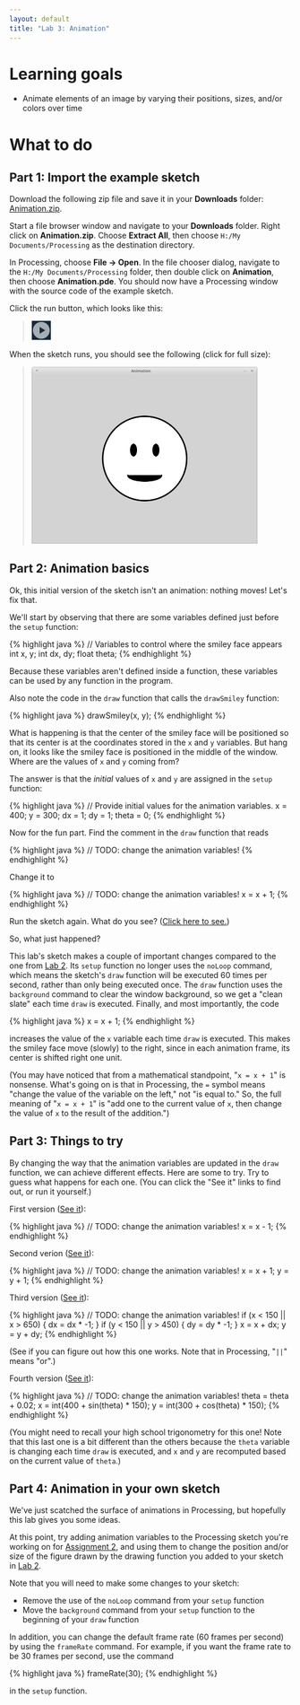 ```yaml
---
layout: default
title: "Lab 3: Animation"
---
```


# Learning goals

* Animate elements of an image by varying their positions, sizes, and/or colors over time

# What to do

## Part 1: Import the example sketch

Download the following zip file and save it in your **Downloads** folder: [Animation.zip](Animation.zip).

Start a file browser window and navigate to your **Downloads** folder.  Right click on **Animation.zip**.  Choose **Extract All**, then choose `H:/My Documents/Processing` as the destination directory.

In Processing, choose **File &rarr; Open**.  In the file chooser dialog, navigate to the `H:/My Documents/Processing` folder, then double click on **Animation**, then choose **Animation.pde**.  You should now have a Processing window with the source code of the example sketch.

Click the run button, which looks like this:

> ![Run button](../img/runButton.png)

When the sketch runs, you should see the following (click for full size):

> <a href="../img/lab03/animationStart.png"><img alt="Smiley face" style="width: 403px;" src="../img/lab03/animationStart.png"></a>

## Part 2: Animation basics

Ok, this initial version of the sketch isn't an animation: nothing moves!  Let's fix that.

We'll start by observing that there are some variables defined just before the `setup` function:

{% highlight java %}
// Variables to control where the smiley face appears
int x, y;
int dx, dy;
float theta;
{% endhighlight %}

Because these variables aren't defined inside a function, these variables can be used by any function in the program.

Also note the code in the `draw` function that calls the `drawSmiley` function:

{% highlight java %}
drawSmiley(x, y);
{% endhighlight %}

What is happening is that the center of the smiley face will be positioned so that its center is at the coordinates stored in the `x` and `y` variables.  But hang on, it looks like the smiley face is positioned in the middle of the window.  Where are the values of `x` and `y` coming from?

The answer is that the *initial* values of `x` and `y` are assigned in the `setup` function:

{% highlight java %}
// Provide initial values for the animation variables.
x = 400;
y = 300;
dx = 1;
dy = 1;
theta = 0;
{% endhighlight %}

Now for the fun part.  Find the comment in the `draw` function that reads

{% highlight java %}
// TODO: change the animation variables!
{% endhighlight %}

Change it to

{% highlight java %}
// TODO: change the animation variables!
x = x + 1;
{% endhighlight %}

Run the sketch again.  What do you see?  ([Click here to see.](demo/lab03/anim1.html))

So, what just happened?

This lab's sketch makes a couple of important changes compared to the one from [Lab 2](lab02.html).  Its `setup` function no longer uses the `noLoop` command, which means the sketch's `draw` function will be executed 60 times per second, rather than only being executed once.  The `draw` function uses the `background` command to clear the window background, so we get a "clean slate" each time `draw` is executed.  Finally, and most importantly, the code

{% highlight java %}
x = x + 1;
{% endhighlight %}

increases the value of the `x` variable each time `draw` is executed.  This makes the smiley face move (slowly) to the right, since in each animation frame, its center is shifted right one unit.

(You may have noticed that from a mathematical standpoint, "`x = x + 1`" is nonsense.  What's going on is that in Processing, the `=` symbol means "change the value of the variable on the left," not "is equal to."  So, the full meaning of "`x = x + 1`" is "add one to the current value of `x`, then change the value of `x` to the result of the addition.")

## Part 3: Things to try

By changing the way that the animation variables are updated in the `draw` function, we can achieve different effects.  Here are some to try.  Try to guess what happens for each one.  (You can click the "See it" links to find out, or run it yourself.)

First version ([See it](demo/lab03/anim2.html)):

{% highlight java %}
// TODO: change the animation variables!
x = x - 1;
{% endhighlight %}

Second verion ([See it](demo/lab03/anim3.html)):

{% highlight java %}
// TODO: change the animation variables!
x = x + 1;
y = y + 1;
{% endhighlight %}

Third version ([See it](demo/lab03/anim4.html)):

{% highlight java %}
// TODO: change the animation variables!
if (x < 150 || x > 650) {
  dx = dx * -1;
}
if (y < 150 || y > 450) {
  dy = dy * -1;
}
x = x + dx;
y = y + dy;
{% endhighlight %}

(See if you can figure out how this one works.  Note that in Processing, "`||`" means "or".)

Fourth version ([See it](demo/lab03/anim5.html)):

{% highlight java %}
// TODO: change the animation variables!
theta = theta + 0.02;
x = int(400 + sin(theta) * 150);
y = int(300 + cos(theta) * 150);
{% endhighlight %}

(You might need to recall your high school trigonometry for this one!  Note that this last one is a bit different than the others because the `theta` variable is changing each time `draw` is executed, and `x` and `y` are recomputed based on the current value of `theta`.)

## Part 4: Animation in your own sketch

We've just scatched the surface of animations in Processing, but hopefully this lab gives you some ideas.

At this point, try adding animation variables to the Processing sketch you're working on for [Assignment 2](../assign/assign02.html), and using them to change the position and/or size of the figure drawn by the drawing function you added to your sketch in [Lab 2](lab02.html).

Note that you will need to make some changes to your sketch:

* Remove the use of the `noLoop` command from your `setup` function
* Move the `background` command from your `setup` function to the beginning of your `draw` function

In addition, you can change the default frame rate (60 frames per second) by using the `frameRate` command.  For example, if you want the frame rate to be 30 frames per second, use the command

{% highlight java %}
frameRate(30);
{% endhighlight %}

in the `setup` function.
